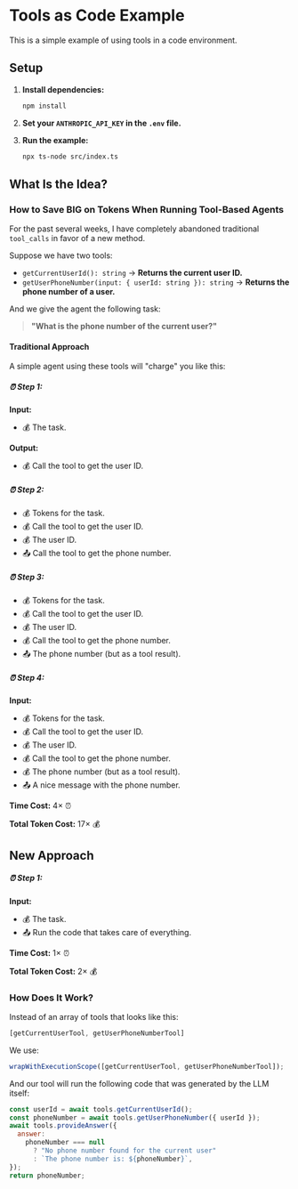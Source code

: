 
# Tools as Code Example

This is a simple example of using tools in a code environment.

## Setup

1. **Install dependencies:**

   ```bash
   npm install
   ```

2. **Set your `ANTHROPIC_API_KEY` in the `.env` file.**

3. **Run the example:**

   ```bash
   npx ts-node src/index.ts
   ```

## What Is the Idea?

### How to Save BIG on Tokens When Running Tool-Based Agents

For the past several weeks, I have completely abandoned traditional `tool_calls` in favor of a new method.

Suppose we have two tools:

- `getCurrentUserId(): string` &rarr; **Returns the current user ID.**
- `getUserPhoneNumber(input: { userId: string }): string` &rarr; **Returns the phone number of a user.**

And we give the agent the following task:

> **"What is the phone number of the current user?"**

#### Traditional Approach

A simple agent using these tools will "charge" you like this:

##### ⏰ Step 1:

**Input:**

- 💰 The task.

**Output:**

- 💰 Call the tool to get the user ID.

##### ⏰ Step 2:

- 💰 Tokens for the task.
- 💰 Call the tool to get the user ID.
- 💰 The user ID.
- 📤 Call the tool to get the phone number.

##### ⏰ Step 3:
- 💰 Tokens for the task.
- 💰 Call the tool to get the user ID.
- 💰 The user ID.
- 💰 Call the tool to get the phone number.
- 📤 The phone number (but as a tool result).

##### ⏰ Step 4:

**Input:**

- 💰 Tokens for the task.
- 💰 Call the tool to get the user ID.
- 💰 The user ID.
- 💰 Call the tool to get the phone number.
- 💰 The phone number (but as a tool result).
- 📤 A nice message with the phone number.

**Time Cost:** 4× ⏰

**Total Token Cost:** 17× 💰

## New Approach

##### ⏰ Step 1:

**Input:**

- 💰 The task.
- 📤 Run the code that takes care of everything.

**Time Cost:** 1× ⏰

**Total Token Cost:** 2× 💰

### How Does It Work?

Instead of an array of tools that looks like this:

```javascript
[getCurrentUserTool, getUserPhoneNumberTool]
```

We use:

```javascript
wrapWithExecutionScope([getCurrentUserTool, getUserPhoneNumberTool]);
```

And our tool will run the following code that was generated by the LLM itself:

```javascript
const userId = await tools.getCurrentUserId();
const phoneNumber = await tools.getUserPhoneNumber({ userId });
await tools.provideAnswer({
  answer:
    phoneNumber === null
      ? "No phone number found for the current user"
      : `The phone number is: ${phoneNumber}`,
});
return phoneNumber;
```
